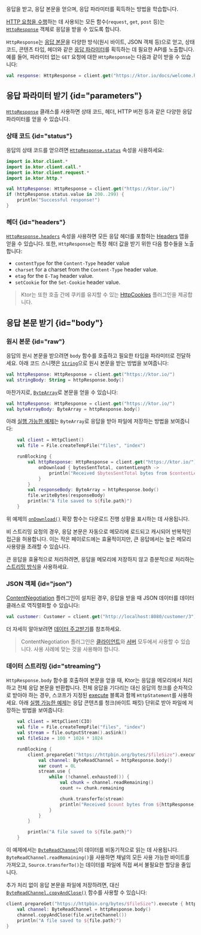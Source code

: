 [//]: # (title: 응답 받기)

<show-structure for="chapter" depth="2"/>

<link-summary>
응답을 받고, 응답 본문을 얻으며, 응답 파라미터를 획득하는 방법을 학습합니다.
</link-summary>

[HTTP 요청을 수행](client-requests.md)하는 데 사용되는 모든 함수(`request`, `get`, `post` 등)는
[`HttpResponse`](https://api.ktor.io/ktor-client/ktor-client-core/io.ktor.client.statement/-http-response/index.html) 객체로 응답을 받을 수 있도록 합니다.

`HttpResponse`는 [응답 본문](#body)을 다양한 방식(원시 바이트, JSON 객체 등)으로 얻고, 상태 코드, 콘텐츠 타입, 헤더와 같은 [응답 파라미터](#parameters)를 획득하는 데 필요한 API를 노출합니다.
예를 들어, 파라미터 없는 `GET` 요청에 대한 `HttpResponse`는 다음과 같이 받을 수 있습니다:

```kotlin
val response: HttpResponse = client.get("https://ktor.io/docs/welcome.html")
```

## 응답 파라미터 받기 {id="parameters"}

[`HttpResponse`](https://api.ktor.io/ktor-client/ktor-client-core/io.ktor.client.statement/-http-response/index.html) 클래스를 사용하면 상태 코드, 헤더, HTTP 버전 등과 같은 다양한 응답 파라미터를 얻을 수 있습니다.

### 상태 코드 {id="status"}

응답의 상태 코드를 얻으려면 [`HttpResponse.status`](https://api.ktor.io/ktor-client/ktor-client-core/io.ktor.client.statement/-http-response/status.html) 속성을 사용하세요:

```kotlin
import io.ktor.client.*
import io.ktor.client.call.*
import io.ktor.client.request.*
import io.ktor.http.*

val httpResponse: HttpResponse = client.get("https://ktor.io/")
if (httpResponse.status.value in 200..299) {
    println("Successful response!")
}
```

### 헤더 {id="headers"}

[`HttpResponse.headers`](https://api.ktor.io/ktor-client/ktor-client-core/io.ktor.client.statement/-http-response/index.html) 속성을 사용하면 모든 응답 헤더를 포함하는 [Headers](https://api.ktor.io/ktor-http/io.ktor.http/-headers/index.html) 맵을 얻을 수 있습니다. 또한, `HttpResponse`는 특정 헤더 값을 받기 위한 다음 함수들을 노출합니다:

*   `contentType` for the `Content-Type` header value
*   `charset` for a charset from the `Content-Type` header value.
*   `etag` for the `E-Tag` header value.
*   `setCookie` for the `Set-Cookie` header value.
  > Ktor는 또한 호출 간에 쿠키를 유지할 수 있는 [HttpCookies](client-cookies.md) 플러그인을 제공합니다.

## 응답 본문 받기 {id="body"}

### 원시 본문 {id="raw"}

응답의 원시 본문을 받으려면 `body` 함수를 호출하고 필요한 타입을 파라미터로 전달하세요. 아래 코드 스니펫은 [`String`](https://kotlinlang.org/api/latest/jvm/stdlib/kotlin/-string/)으로 원시 본문을 받는 방법을 보여줍니다:

```kotlin
val httpResponse: HttpResponse = client.get("https://ktor.io/")
val stringBody: String = httpResponse.body()
```

마찬가지로, [`ByteArray`](https://kotlinlang.org/api/latest/jvm/stdlib/kotlin/-byte-array/)로 본문을 얻을 수 있습니다:

```kotlin
val httpResponse: HttpResponse = client.get("https://ktor.io/")
val byteArrayBody: ByteArray = httpResponse.body()
```

아래 [실행 가능한 예제](https://github.com/ktorio/ktor-documentation/tree/%ktor_version%/codeSnippets/snippets/client-download-file)는 `ByteArray`로 응답을 받아 파일에 저장하는 방법을 보여줍니다:

```kotlin
    val client = HttpClient()
    val file = File.createTempFile("files", "index")

    runBlocking {
        val httpResponse: HttpResponse = client.get("https://ktor.io/") {
            onDownload { bytesSentTotal, contentLength ->
                println("Received $bytesSentTotal bytes from $contentLength")
            }
        }
        val responseBody: ByteArray = httpResponse.body()
        file.writeBytes(responseBody)
        println("A file saved to ${file.path}")
    }
```

위 예제의 [`onDownload()`](https://api.ktor.io/ktor-client/ktor-client-core/io.ktor.client.plugins/on-download.html) 확장 함수는 다운로드 진행 상황을 표시하는 데 사용됩니다.

비 스트리밍 요청의 경우, 응답 본문은 자동으로 메모리에 로드되고 캐시되어 반복적인 접근을 허용합니다. 이는 작은 페이로드에는 효율적이지만, 큰 응답에서는 높은 메모리 사용량을 초래할 수 있습니다.

큰 응답을 효율적으로 처리하려면, 응답을 메모리에 저장하지 않고 증분적으로 처리하는 [스트리밍 방식](#streaming)을 사용하세요.

### JSON 객체 {id="json"}

[ContentNegotiation](client-serialization.md) 플러그인이 설치된 경우, 응답을 받을 때 JSON 데이터를 데이터 클래스로 역직렬화할 수 있습니다:

```kotlin
val customer: Customer = client.get("http://localhost:8080/customer/3").body()
```

더 자세히 알아보려면 [데이터 주고받기](client-serialization.md#receive_send_data)를 참조하세요.

> ContentNegotiation 플러그인은 [클라이언트](client-serialization.md)와 [서버](server-serialization.md) 모두에서 사용할 수 있습니다. 사용 사례에 맞는 것을 사용해야 합니다.

### 데이터 스트리밍 {id="streaming"}

`HttpResponse.body` 함수를 호출하여 본문을 얻을 때, Ktor는 응답을 메모리에서 처리하고 전체 응답 본문을 반환합니다. 전체 응답을 기다리는 대신 응답의 청크를 순차적으로 받아야 하는 경우, 스코프가 지정된 [execute](https://api.ktor.io/ktor-client/ktor-client-core/io.ktor.client.statement/-http-statement/execute.html) 블록과 함께 `HttpStatement`를 사용하세요.
아래 [실행 가능한 예제](https://github.com/ktorio/ktor-documentation/tree/%ktor_version%/codeSnippets/snippets/client-download-streaming)는 응답 콘텐츠를 청크(바이트 패킷) 단위로 받아 파일에 저장하는 방법을 보여줍니다:

```kotlin
    val client = HttpClient(CIO)
    val file = File.createTempFile("files", "index")
    val stream = file.outputStream().asSink()
    val fileSize = 100 * 1024 * 1024

    runBlocking {
        client.prepareGet("https://httpbin.org/bytes/$fileSize").execute { httpResponse ->
            val channel: ByteReadChannel = httpResponse.body()
            var count = 0L
            stream.use {
                while (!channel.exhausted()) {
                    val chunk = channel.readRemaining()
                    count += chunk.remaining

                    chunk.transferTo(stream)
                    println("Received $count bytes from ${httpResponse.contentLength()}")
                }
            }
        }

        println("A file saved to ${file.path}")
    }
```

이 예제에서는 [`ByteReadChannel`](https://api.ktor.io/ktor-io/io.ktor.utils.io/-byte-read-channel/index.html)이 데이터를 비동기적으로 읽는 데 사용됩니다. `ByteReadChannel.readRemaining()`을 사용하면 채널의 모든 사용 가능한 바이트를 가져오고, `Source.transferTo()`는 데이터를 파일에 직접 써서 불필요한 할당을 줄입니다.

추가 처리 없이 응답 본문을 파일에 저장하려면, 대신 [`ByteReadChannel.copyAndClose()`](https://api.ktor.io/ktor-io/io.ktor.utils.io/copy-and-close.html) 함수를 사용할 수 있습니다:

```Kotlin
client.prepareGet("https://httpbin.org/bytes/$fileSize").execute { httpResponse ->
    val channel: ByteReadChannel = httpResponse.body()
    channel.copyAndClose(file.writeChannel())
    println("A file saved to ${file.path}")
}
```
